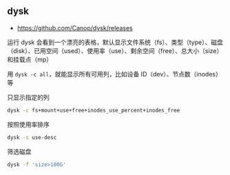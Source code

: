 ## dysk

- <https://github.com/Canop/dysk/releases>

运行 dysk 会看到一个漂亮的表格，默认显示文件系统（fs）、类型（type）、磁盘（disk）、已用空间（used）、使用率（use）、剩余空间（free）、总大小（size）和挂载点（mp）

用 `dysk -c all`，就能显示所有可用列，比如设备 ID（dev）、节点数（inodes）等

只显示指定的列

```bash
dysk -c fs+mount+use+free+inodes_use_percent+inodes_free
```

按照使用率排序

```bash
dysk -s use-desc
```

筛选磁盘

```bash
dysk -f 'size>100G'
```
